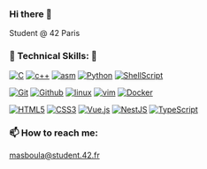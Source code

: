 ### Hi there 👋

<!--
**MassiliaB/MassiliaB** is a ✨ _special_ ✨ repository because its `README.md` (this file) appears on your GitHub profile.

Here are some ideas to get you started:

- 🔭 I’m currently working on ...
-  🌱 I’m currently learning ...
- 👯 I’m looking to collaborate on ...
- 🤔 I’m looking for help with ...
- 💬 Ask me about ...
-  ...
- 😄 Pronouns: ...
- ⚡ Fun fact: ...
-->

Student @ 42 Paris

###   🌱                    Technical Skills:                         🌱

[![C](https://img.shields.io/badge/-C-9cf?style=for-the-badge&logo=C&logoColor=white)](https://github.com/MassiliaB)
[![c++](https://img.shields.io/badge/-C%2B%2B-blue?style=for-the-badge)](https://github.com/MassiliaB)
[![asm](https://img.shields.io/badge/-asm-informational?style=for-the-badge&logo=asm)](https://github.com/MassiliaB)
[![Python](https://img.shields.io/badge/python-3670A0?style=for-the-badge&logo=python&logoColor=white)](https://github.com/MassiliaB)
[![ShellScript](https://img.shields.io/badge/shell_script-%23121011.svg?style=for-the-badge&logo=gnu-bash&logoColor=white)](https://github.com/MassiliaB)

[![Git](https://img.shields.io/badge/git-%23F05033.svg?style=for-the-badge&logo=git&logoColor=white)](https://github.com/MassiliaB)
[![Github](https://img.shields.io/badge/github-%23121011.svg?style=for-the-badge&logo=github&logoColor=white&color=black)](https://github.com/MassiliaB)
[![linux](https://img.shields.io/badge/Linux-FCC624?style=for-the-badge&logo=linux&logoColor=black)](https://github.com/MassiliaB)
[![vim](https://img.shields.io/badge/VIM-%2311AB00.svg?&style=for-the-badge&logo=vim&logoColor=white)](https://github.com/MassiliaB)
[![Docker](https://img.shields.io/badge/docker-%230db7ed.svg?style=for-the-badge&logo=docker&logoColor=white)](https://github.com/MassiliaB)


[![HTML5](https://img.shields.io/badge/html5-%23E34F26.svg?style=for-the-badge&logo=html5&logoColor=white)](https://github.com/MassiliaB)
[![CSS3](https://img.shields.io/badge/css3-%231572B6.svg?style=for-the-badge&logo=css3&logoColor=white)](https://github.com/MassiliaB)
[![Vue.js](https://img.shields.io/badge/vuejs-%2335495e.svg?style=for-the-badge&logo=vuedotjs&logoColor=%234FC08D)](https://github.com/MassiliaB)
[![NestJS](https://img.shields.io/badge/nestjs-%23E0234E.svg?style=for-the-badge&logo=nestjs&logoColor=white)](https://github.com/MassiliaB)
[![TypeScript](https://img.shields.io/badge/typescript-%23007ACC.svg?style=for-the-badge&logo=typescript&logoColor=white)](https://github.com/MassiliaB)

### 📫 How to reach me:

masboula@student.42.fr
